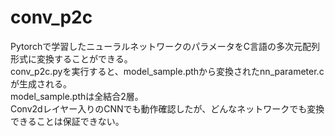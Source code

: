 # conv_p2c
Pytorchで学習したニューラルネットワークのパラメータをC言語の多次元配列形式に変換することができる。  
conv_p2c.pyを実行すると、model_sample.pthから変換されたnn_parameter.cが生成される。  
model_sample.pthは全結合2層。  
Conv2dレイヤー入りのCNNでも動作確認したが、どんなネットワークでも変換できることは保証できない。  
